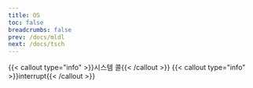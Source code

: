 ```yaml
---
title: OS
toc: false
breadcrumbs: false
prev: /docs/mldl
next: /docs/tsch
---
```

{{< callout type="info" >}}시스템 콜{{< /callout >}}
{{< callout type="info" >}}interrupt{{< /callout >}}